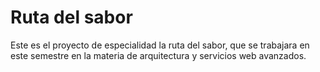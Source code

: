 # Ruta del sabor
Este es el proyecto de especialidad la ruta del sabor, que se trabajara en este semestre en la materia de arquitectura y servicios web avanzados.